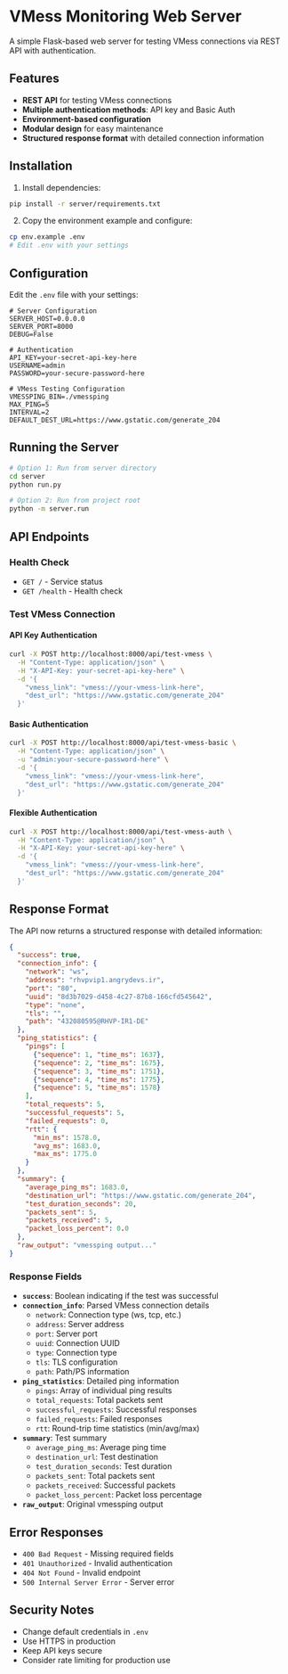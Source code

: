 # VMess Monitoring Web Server

A simple Flask-based web server for testing VMess connections via REST API with authentication.

## Features

- **REST API** for testing VMess connections
- **Multiple authentication methods**: API key and Basic Auth
- **Environment-based configuration**
- **Modular design** for easy maintenance
- **Structured response format** with detailed connection information

## Installation

1. Install dependencies:
```bash
pip install -r server/requirements.txt
```

2. Copy the environment example and configure:
```bash
cp env.example .env
# Edit .env with your settings
```

## Configuration

Edit the `.env` file with your settings:

```env
# Server Configuration
SERVER_HOST=0.0.0.0
SERVER_PORT=8000
DEBUG=False

# Authentication
API_KEY=your-secret-api-key-here
USERNAME=admin
PASSWORD=your-secure-password-here

# VMess Testing Configuration
VMESSPING_BIN=./vmessping
MAX_PING=5
INTERVAL=2
DEFAULT_DEST_URL=https://www.gstatic.com/generate_204
```

## Running the Server

```bash
# Option 1: Run from server directory
cd server
python run.py

# Option 2: Run from project root
python -m server.run
```

## API Endpoints

### Health Check
- `GET /` - Service status
- `GET /health` - Health check

### Test VMess Connection

#### API Key Authentication
```bash
curl -X POST http://localhost:8000/api/test-vmess \
  -H "Content-Type: application/json" \
  -H "X-API-Key: your-secret-api-key-here" \
  -d '{
    "vmess_link": "vmess://your-vmess-link-here",
    "dest_url": "https://www.gstatic.com/generate_204"
  }'
```

#### Basic Authentication
```bash
curl -X POST http://localhost:8000/api/test-vmess-basic \
  -H "Content-Type: application/json" \
  -u "admin:your-secure-password-here" \
  -d '{
    "vmess_link": "vmess://your-vmess-link-here",
    "dest_url": "https://www.gstatic.com/generate_204"
  }'
```

#### Flexible Authentication
```bash
curl -X POST http://localhost:8000/api/test-vmess-auth \
  -H "Content-Type: application/json" \
  -H "X-API-Key: your-secret-api-key-here" \
  -d '{
    "vmess_link": "vmess://your-vmess-link-here",
    "dest_url": "https://www.gstatic.com/generate_204"
  }'
```

## Response Format

The API now returns a structured response with detailed information:

```json
{
  "success": true,
  "connection_info": {
    "network": "ws",
    "address": "rhvpvip1.angrydevs.ir",
    "port": "80",
    "uuid": "8d3b7029-d458-4c27-87b8-166cfd545642",
    "type": "none",
    "tls": "",
    "path": "432080595@RHVP-IR1-DE"
  },
  "ping_statistics": {
    "pings": [
      {"sequence": 1, "time_ms": 1637},
      {"sequence": 2, "time_ms": 1675},
      {"sequence": 3, "time_ms": 1751},
      {"sequence": 4, "time_ms": 1775},
      {"sequence": 5, "time_ms": 1578}
    ],
    "total_requests": 5,
    "successful_requests": 5,
    "failed_requests": 0,
    "rtt": {
      "min_ms": 1578.0,
      "avg_ms": 1683.0,
      "max_ms": 1775.0
    }
  },
  "summary": {
    "average_ping_ms": 1683.0,
    "destination_url": "https://www.gstatic.com/generate_204",
    "test_duration_seconds": 20,
    "packets_sent": 5,
    "packets_received": 5,
    "packet_loss_percent": 0.0
  },
  "raw_output": "vmessping output..."
}
```

### Response Fields

- **`success`**: Boolean indicating if the test was successful
- **`connection_info`**: Parsed VMess connection details
  - `network`: Connection type (ws, tcp, etc.)
  - `address`: Server address
  - `port`: Server port
  - `uuid`: Connection UUID
  - `type`: Connection type
  - `tls`: TLS configuration
  - `path`: Path/PS information
- **`ping_statistics`**: Detailed ping information
  - `pings`: Array of individual ping results
  - `total_requests`: Total packets sent
  - `successful_requests`: Successful responses
  - `failed_requests`: Failed responses
  - `rtt`: Round-trip time statistics (min/avg/max)
- **`summary`**: Test summary
  - `average_ping_ms`: Average ping time
  - `destination_url`: Test destination
  - `test_duration_seconds`: Test duration
  - `packets_sent`: Total packets sent
  - `packets_received`: Successful packets
  - `packet_loss_percent`: Packet loss percentage
- **`raw_output`**: Original vmessping output

## Error Responses

- `400 Bad Request` - Missing required fields
- `401 Unauthorized` - Invalid authentication
- `404 Not Found` - Invalid endpoint
- `500 Internal Server Error` - Server error

## Security Notes

- Change default credentials in `.env`
- Use HTTPS in production
- Keep API keys secure
- Consider rate limiting for production use 